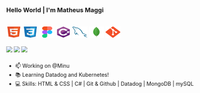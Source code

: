 ##

### Hello World | I'm Matheus Maggi 


<div style="display: inline_block"><br>

  <img align="center" alt="maggi_html" height="30" width="40" src="https://raw.githubusercontent.com/devicons/devicon/master/icons/html5/html5-original.svg">
  <img align="center" alt="maggi_css" height="30" width="40" src="https://raw.githubusercontent.com/devicons/devicon/master/icons/css3/css3-original.svg">
  <img align="center" alt="maggi_figma" height="30" width="40" src="https://github.com/devicons/devicon/blob/master/icons/figma/figma-original.svg">
  <img align="center" alt="maggi_c#" height="30" width="40" src="https://raw.githubusercontent.com/devicons/devicon/master/icons/csharp/csharp-original.svg">
  <img align="center" alt="maggi_mysql" height="30" width="40" src="https://github.com/devicons/devicon/blob/master/icons/mysql/mysql-original.svg">
  <img align="center" alt="maggi_mongodb" height="30" width="40" src="https://github.com/devicons/devicon/blob/master/icons/mongodb/mongodb-original.svg">
  <img align="center" alt="maggi_git" height="30" width="40" src="https://github.com/devicons/devicon/blob/master/icons/git/git-original.svg">
  
</div>

###
  
<div> 

  <a href="https://www.twitch.tv/mmaggi" target="_blank"><img src="https://img.shields.io/badge/Twitch-9146FF?style=for-the-badge&logo=twitch&logoColor=white" target="_blank"></a>
  <a href = "mailto:matheus.lsmaggi@gmail.com"><img src="https://img.shields.io/badge/-Gmail-%23333?style=for-the-badge&logo=gmail&logoColor=white" target="_blank"></a>
  <a href="https://www.linkedin.com/in/matheus-maggi/" target="_blank"><img src="https://img.shields.io/badge/-LinkedIn-%230077B5?style=for-the-badge&logo=linkedin&logoColor=white" target="_blank"></a> 

</div>

###

- 📫 Working on @Minu
- 📚 Learning Datadog and Kubernetes!
- 💻 Skills: HTML & CSS | C# | Git & Github | Datadog | MongoDB | mySQL



 ##
